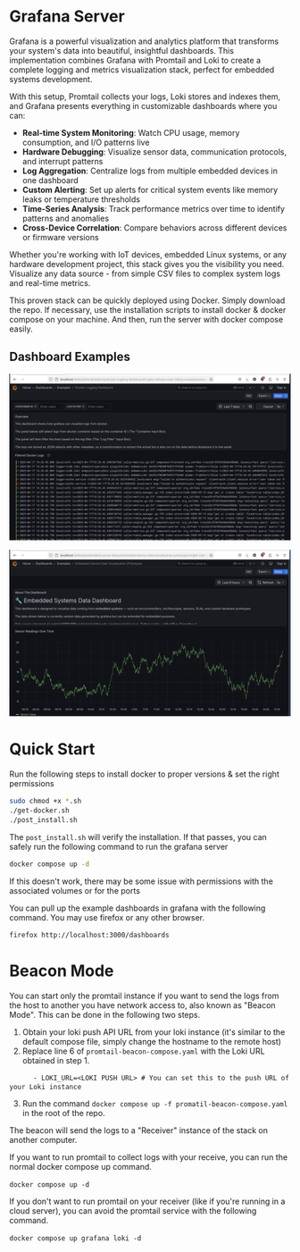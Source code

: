 # Grafana Server

Grafana is a powerful visualization and analytics platform that transforms your system's data into beautiful, insightful dashboards. This implementation combines Grafana with Promtail and Loki to create a complete logging and metrics visualization stack, perfect for embedded systems development.

With this setup, Promtail collects your logs, Loki stores and indexes them, and Grafana presents everything in customizable dashboards where you can:

- **Real-time System Monitoring**: Watch CPU usage, memory consumption, and I/O patterns live
- **Hardware Debugging**: Visualize sensor data, communication protocols, and interrupt patterns
- **Log Aggregation**: Centralize logs from multiple embedded devices in one dashboard
- **Custom Alerting**: Set up alerts for critical system events like memory leaks or temperature thresholds
- **Time-Series Analysis**: Track performance metrics over time to identify patterns and anomalies
- **Cross-Device Correlation**: Compare behaviors across different devices or firmware versions

Whether you're working with IoT devices, embedded Linux systems, or any hardware development project, this stack gives you the visibility you need. Visualize any data source - from simple CSV files to complex system logs and real-time metrics.

This proven stack can be quickly deployed using Docker. Simply download the repo. If necessary, use the installation scripts to install docker & docker compose on your machine. And then, run the server with docker compose easily.

## Dashboard Examples

![Basic Dashboard Screenshot](Images/basic_dashboard.png "Basic Dashboard")

![Graph Dashboard Screenshot](Images/graph_dashboard.png "Graph Dashboard")

# Quick Start

Run the following steps to install docker to proper versions & set the right permissions

```bash
sudo chmod +x *.sh
./get-docker.sh
./post_install.sh
```
The `post_install.sh` will verify the installation. If that passes, you can safely run the following command to run the grafana server

```bash
docker compose up -d
```

If this doesn't work, there may be some issue with permissions with the associated volumes or for the ports

You can pull up the example dashboards in grafana with the following command. You may use firefox or any other browser.

```bash
firefox http://localhost:3000/dashboards
```

# Beacon Mode

You can start only the promtail instance if you want to send the logs from the host to another you have network access to, also known as "Beacon Mode". This can be done in the following two steps. 

1. Obtain your loki push API URL from your loki instance (it's similar to the default compose file, simply change the hostname to the remote host)
2. Replace line 6 of `promtail-beacon-compose.yaml` with the Loki URL obtained in step 1.
```
      - LOKI_URL=<LOKI PUSH URL> # You can set this to the push URL of your Loki instance 
```
3. Run the command `docker compose up -f promatil-beacon-compose.yaml` in the root of the repo.

The beacon will send the logs to a "Receiver" instance of the stack on another computer.

If you want to run promtail to collect logs with your receive, you can run the normal docker compose up command.

`docker compose up -d`

If you don't want to run promtail on your receiver (like if you're running in a cloud server), you can avoid the promtail service with the following command.

`docker compose up grafana loki -d`